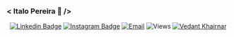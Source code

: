 ### 

<h3 aling="center"> < Italo Pereira 👋 />  </h3>
<!--
<div align="center">
[![Linkedin](https://img.shields.io/badge/LinkedIn-@italods-white?style=flat-square&logo=linkedin&labelColor=black)](https://www.linkedin.com/in/italods)
[![Instagram](https://img.shields.io/badge/Instagram-@italods_-white?style=flat-square&logo=instagram&labelColor=black)](https://www.linkedin.com/in/italods_)
[![Email](https://img.shields.io/badge/Email-italopereira007@hotmail.com-white?style=flat-square&logo=gmail&labelColor=black)](mailto:italopereira007@hotmail.com)
[![HitCount](http://hits.dwyl.com/italods/italods.svg)](http://hits.dwyl.com/italods/italods)
![Views](https://visitor-badge.laobi.icu/badge?page_id=italods.italods)
</div>
-->

<div align="center">


[![Linkedin Badge](https://img.shields.io/badge/-italods-blue?style=social&logo=Linkedin&logoColor=blue&link=https://www.linkedin.com/in/italods/)](https://www.linkedin.com/in/italods/)
[![Instagram Badge](https://img.shields.io/badge/-italods__-blue?style=social&logo=Instagram&link=https://www.instagram.com/italods_/)](https://www.instagram.com/italods_/) 
[![Email](https://img.shields.io/badge/-italopereira007@hotmail.com-white?style=social&logo=gmail&labelColor=black)](mailto:italopereira007@hotmail.com)
![Views](https://komarev.com/ghpvc/?username=italods&label=Views&style=social&color=lightgrey)
[![Vedant Khairnar](https://cdn.rawgit.com/sindresorhus/awesome/d7305f38d29fed78fa85652e3a63e154dd8e8829/media/badge.svg)](https://italods.github.io/)

</div>

<!--
**italods/italods** is a ✨ _special_ ✨ repository because its `README.md` (this file) appears on your GitHub profile.


Here are some ideas to get you started:

- 🔭 I’m currently working on ...
- 🌱 I’m currently learning ...
- 👯 I’m looking to collaborate on ...
- 🤔 I’m looking for help with ...
- 💬 Ask me about ...
- 📫 How to reach me: ...
- 😄 Pronouns: ...
- ⚡ Fun fact: ...
-->

